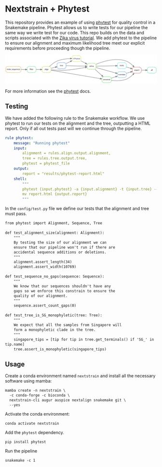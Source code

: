 # Nextstrain + Phytest

This repository provides an example of using [phytest]() for quality control in a Snakemake pipeline. Phytest allows us to write tests for our pipeline the same way we write test for our code. This repo builds on the data and scripts associated with the [Zika virus tutorial](https://nextstrain.org/docs/getting-started/zika-tutorial). We add phytest to the pipeline to ensure our alignment and maximum likelihood tree meet our explicit requirements before proceeding though the pipeline.

![](dag.svg)

For more information see the [phytest]() docs.

## Testing

We have added the following rule to the Snakemake workflow. We use phytest to run our tests on the alignment and the tree, outputting a HTML report. Only if all out tests past will we continue through the pipeline. 

```yml
rule phytest:
    message: "Running phytest"
    input:
        alignment = rules.align.output.alignment,
        tree = rules.tree.output.tree,
        phytest = phytest_file
    output:
        report = "results/phytest-report.html"
    shell:
        """
        phytest {input.phytest} -a {input.alignment} -t {input.tree} --report
        mv report.html {output.report}
        """
```

In the `config/test.py` file we define our tests that the alignment and tree must pass. 

```
from phytest import Alignment, Sequence, Tree

def test_alignment_size(alignment: Alignment):
    """
    By testing the size of our alignment we can 
    ensure that our pipeline won't run if there are 
    accidental sequence additions or deletions.
    """
    alignment.assert_length(34)
    alignment.assert_width(10769)

def test_sequence_no_gaps(sequence: Sequence):
    """
    We know that our sequences shouldn't have any
    gaps so we enforce this constrain to ensure the 
    quality of our alignment.
    """
    sequence.assert_count_gaps(0)

def test_tree_is_SG_monophyletic(tree: Tree):
    """
    We expect that all the samples from Singapore will 
    form a monophyletic clade in the tree.
    """
    singapore_tips = [tip for tip in tree.get_terminals() if 'SG_' in tip.name]
    tree.assert_is_monophyletic(singapore_tips)

```


## Usage 

Create a conda environment named `nextstrain` and install all the necessary software using mamba:

```
mamba create -n nextstrain \
  -c conda-forge -c bioconda \
  nextstrain-cli augur auspice nextalign snakemake git \
  --yes
```

Activate the conda environment:

```
conda activate nextstrain
```

Add the `phytest` dependency.

```
pip install phytest
```

Run the pipeline 

```
snakemake -c 1 
```
